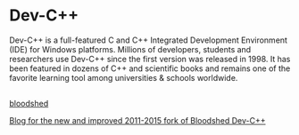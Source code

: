 # Dev-C++

Dev-C++ is a full-featured C and C++ Integrated Development Environment (IDE) for Windows platforms. Millions of developers, students and researchers use Dev-C++ since the first version was released in 1998. It has been featured in dozens of C++ and scientific books and remains one of the favorite learning tool among universities & schools worldwide.


## 


[bloodshed](https://www.bloodshed.net/)

[Blog for the new and improved 2011-2015 fork of Bloodshed Dev-C++](http://orwelldevcpp.blogspot.com/)